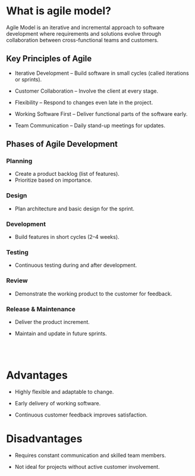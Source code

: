 # What is agile model?
Agile Model is an iterative and incremental approach to software development where requirements and solutions evolve through collaboration between cross-functional teams and customers.

## Key Principles of Agile
* Iterative Development – Build software in small cycles (called iterations or sprints).

* Customer Collaboration – Involve the client at every stage.

* Flexibility – Respond to changes even late in the project.

* Working Software First – Deliver functional parts of the software early.

* Team Communication – Daily stand-up meetings for updates.


## Phases of Agile Development

### Planning

* Create a product backlog (list of features).
* Prioritize based on importance.

### Design

* Plan architecture and basic design for the sprint.

### Development

* Build features in short cycles (2–4 weeks).

### Testing

* Continuous testing during and after development.

### Review

* Demonstrate the working product to the customer for feedback.

### Release & Maintenance

* Deliver the product increment.

* Maintain and update in future sprints.

<br><br>

# Advantages
* Highly flexible and adaptable to change.

* Early delivery of working software.

* Continuous customer feedback improves satisfaction.

# Disadvantages
* Requires constant communication and skilled team members.

* Not ideal for projects without active customer involvement.